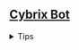 ## **[Cybrix Bot](https://cybrix-535353533595995285935.nathanieeeeeeeeel.repl.co/)** ##

<details>
  <summary>Tips</summary>
</details>
